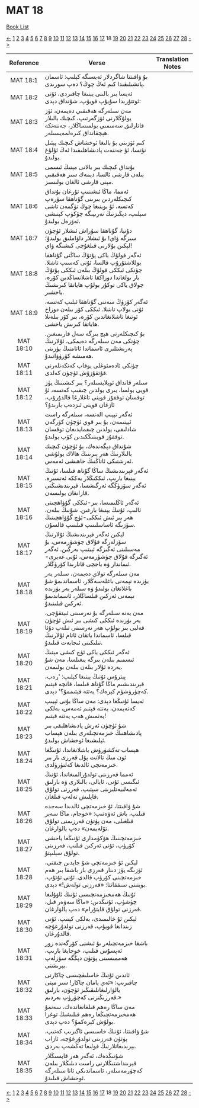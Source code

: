 # MAT 18
[Book List](../README.md)

[<-](./chapter_17.md) [1](./chapter_1.md) [2](./chapter_2.md) [3](./chapter_3.md) [4](./chapter_4.md) [5](./chapter_5.md) [6](./chapter_6.md) [7](./chapter_7.md) [8](./chapter_8.md) [9](./chapter_9.md) [10](./chapter_10.md) [11](./chapter_11.md) [12](./chapter_12.md) [13](./chapter_13.md) [14](./chapter_14.md) [15](./chapter_15.md) [16](./chapter_16.md) [17](./chapter_17.md) 18 [19](./chapter_19.md) [20](./chapter_20.md) [21](./chapter_21.md) [22](./chapter_22.md) [23](./chapter_23.md) [24](./chapter_24.md) [25](./chapter_25.md) [26](./chapter_26.md) [27](./chapter_27.md) [28](./chapter_28.md) [->](./chapter_19.md)

| Reference | Verse | Translation Notes |
|:---------:|-------|-------------------|
|MAT 18:1|بۇ ۋاقىتتا شاگردلار ئەيسىگە كېلىپ: ئاسمان پاتشىلىقىدا كىم ئەڭ چوڭ؟ دەپ سورىدى.||
|MAT 18:2|ئەيسا بىر بالىنى يېنىغا چاقىردى، ئۇنى ئوتتۇرىدا سۇيۇپ قويۇپ، شۇنداق دېدى:||
|MAT 18:3|مەن سىلەرگە ھەقىقىي دەيمەن، ئۆز يولۇڭلارنى ئۆزگەرتىپ، كىچىك بالىلار قاتارلىق سەمىمىي بولمىساڭلار، جەننەتكە ھېچقانداق كىرەلمەيسىلەر.||
|MAT 18:4|كىم ئۆزىنى بۇ بالىغا ئوخشاش كىچىك پېئىل تۇتسا، ئۇ جەننەت پادىشاھلىقىدا ئەڭ ئۇلۇغ بولىدۇ.||
|MAT 18:5|بۇنداق كىچىك بىر بالانى مېنىڭ ئىسمى بىلەن قارشى ئالسا، دېمەك سىز ھەقىقىي مېنى قارشى ئالغان بولىسىز.||
|MAT 18:6|ئەمما، ماڭا ئىشىنىپ تۇرغان بۇنداق كىچىكلەردىن بىرىنى گۇناھقا سۆرەپ كەتسە، ئۇ بوينىغا چوڭ تۈگمەن تاشى سېلىپ، دېڭىزنىڭ تەرىپىگە چۆكۈپ كېتىشى ئەۋزەل بولىدۇ.||
|MAT 18:7|دۇنيا، گۇناھقا سۇراش ئىشلار ئۈچۈن سىزگە ۋاي! بۇ ئىشلار داۋاملىق بولىدۇ؛ لېكىن بۇلارنى قىلغۇچى كىشىگە ۋاي!||
|MAT 18:8|ئەگەر قولۇڭ ياكى پۇتۇڭ ساڭنى گۇناھقا يوللاشتۇرۇپ قالسا، ئۇنى كەسىپ تاشلا. چۈنكى ئىككى قولۇڭ بىلەن ئىككى پۇتۇڭ بار بولغاندا دوزاكقا تاشلانساڭدىن كۆرە، چولاق ياكى توكۇر بولۇپ ھاياتقا كىرىشىڭ ياخشىر.||
|MAT 18:9|ئەگەر كۆزۈڭ سەننى گۇناھقا ئېلىپ كەتسە، ئۇنى يولاپ تاشلا. ئىككى كۆز بىلەن دوزاخ ئوتىغا تاشلانغاندىن كۆرە، بىر كۆز بىلەنلا ھاياتقا كىرىش ياخشى.||
|MAT 18:10|بۇ كىچىكلەرنى ھېچ بىرگە سەل قارىمىغىن. چۈنكى مەن سىلەرگە دەيمكى، ئۇلارنىڭ پەرىشتلىرى ئاسماندا ئاتامنىڭ يۈزىنى ھەمىشە كۆرۈۋاتىدۇ.||
|MAT 18:11|چۈنكى ئادەمئوغلى يوقاپ كەتكەنلەرنى قۇتقۇزۇش ئۈچۈن كەلدى.||
|MAT 18:12|سىلەر قانداق ئويلايسىلەر؟ بىر كىشىنىڭ يۈز قويى بولسا، بىرى يولدىن چىقىپ كەتسە، ئۇ توقسان توققۇز قوينى تاغلارغا قالدۇرۇپ، ئازغان قوينى ئىزدەپ بارىدۇ؟||
|MAT 18:13|ئەگەر تېپىپ الەتسە، سىلەرگە راست ئېيتىمەن، بۇ بىر قوي ئۈچۈن كۆرگەن شادلىقى، يولدىن چىقمايدىغان توقسان توققۇز قويىنىڭكىدىن كۆپ بولىدۇ.||
|MAT 18:14|شۇنداق دېگەندەك، بۇ ئۈچۈن كىچىك بالىلارنىڭ ھەر بىرىنىڭ ھالاك بولۇشى ئەرشتىكى ئاتاڭنىڭ خاھىشى ئەمەس.||
|MAT 18:15|ئەگەر قېرىندىشىڭ ساڭا گۇناھ قىلسا، ئۇنىڭ يېنىغا بارىپ، ئىككىڭلار يەككە ئەنسىرە. ئەگەر سۆزۈڭگە ئەرگىشسا، قېرىندىشىڭنى قازانغان بولىسەن.||
|MAT 18:16|ئەگەر ئاڭلىمىسا، بىر-ئىككى گۇۋاھچىنى ئالىپ، ئۇنىڭ يېنىغا بارغىن. شۇنىڭ بىلەن، ھەر بىر ئىش ئىككى-ئۈچ گۇۋاھچىنىڭ سۆزىگە ئاساسلىنىپ قىلىنىپ قالسۇن.||
|MAT 18:17|لېكىن ئەگەر قېرىندىشىڭ ئۇلارنىڭ سۆزلەرگە قۇلاق چۈشۈرمەس، بۇ مەسىلىنى ئەگىزگە ئېيتىپ بەرگىن. ئەگەر ئەگىزگە قۇلاق چۈشۈرمەس، ئۇنى غەيرى-ئىماندار ۋە باجچى قاتارىدا كۆرۈڭلار.||
|MAT 18:18|مەن سىلەرگە تولاي دەيمەن، سىلەر يەر يۈزىدە نېمەنى باغلەسەڭلار، ئاسماندىمۇ شۇ باغلانغان بولىدۇ ۋە سىلەر يەر يۈزىدە نېمەنى ئەركىن قىلساڭلار، ئاسماندىمۇ ئەركىن قىلىنىدۇ.||
|MAT 18:19|مەن يەنە سىلەرگە بۇ نەرسىنى ئېيتقۇچى، يەر يۈزىدە ئىككى كىشى بىر ئىش ئۈچۈن قەلبى بىر بولۇپ ھەر نەرسىنى تىلەپ دۇئا قىلسا، ئاسماندا ياتقان ئاتام ئۇلارنىڭ تىلىكىنى ئىجابەت قىلىدۇ.||
|MAT 18:20|ئەگەر ئىككى ياكى ئۈچ كىشى مېنىڭ ئىسمىم بىلەن بىرگە يىغىلسا، مەن شۇ يەردە ئۇلار بىلەن بىلەن بولىمەن.||
|MAT 18:21|پېترۇس ئۇنىڭ يېنىغا كېلىپ: 'رەب، قېرىندىشىم ماڭا گۇناھ قىلسا، قانچە قېتىم كەچۈرۈشۈم كېرەك؟ يەتتە قېتىممۇ؟' دېدى.||
|MAT 18:22|ئەيسا ئۇنىڭغا دېدى: مەن ساڭا بۇنى ئېيىپ كەتەيمەن، يەتتە قېتىم ئەمەس، بەلكى يەتمىش ھەپ يەتتە قېتىم!||
|MAT 18:23|شۇ ئۈچۈن ئەرش پادىشاھلىقى بىر پادىشاھنىڭ خىزمەتچىلەرى بىلەن ھېساب ئېلىشىغا ئوخشاش بولىدۇ.||
|MAT 18:24|ھېساب تەكشۈرۈش باشلانغاندا، ئۇنىڭغا ئون مىڭ تالانت پۇل قەرزى بار بىر خىزمەتچى ئالدىغا كەلتۈرۈلدى.||
|MAT 18:25|ئەمما قەرزىنى تولدۇرالمىغاندا، ئۇنىڭ ئىگىسى ئۇنى، ئايالى، بالىلارى ۋە بارلىق ئەمەلىيەتلىرىنى سېتىپ، قەرزنى تولۇق قاپلىش تەلەپ قىلغان.||
|MAT 18:26|شۇ ۋاقىتتا، ئۇ خىزمەتچى ئالدىدا سەجدە قىلىپ، باش ئەۋەتىپ: «خوجام، ماڭا سەبر قىلغىلى، مەن پۈتۈن قەرزىمنى تولۇق تۆلەيمەن» دەپ يالۋارغان.||
|MAT 18:27|خىزمەتچىنىڭ ھۆكۈمدارى ئۇنىڭغا ياخشى كۆرۈپ، ئۇنى ئەركىن قىلىپ، قەرزىنى تولۇق سېلىپتۇ.||
|MAT 18:28|لېكىن ئۇ خىزمەتچى شۇ جايدىن چىقتى، ئۆزىگە يۈز دىنار قەرزى بار باشقا بىر ھەم خىزمەتچىنى كۆرۈپ قالدى. ئۇنى تۇتۇپ، بوينىنى سىققانتا: «قەرزنى تولەش!» دېدى.||
|MAT 18:29|ئۇنىڭ ھەمخىزمەتچىسى ئۇنىڭ ئاۋۇلىغا چۈشۈپ، ئۇنىڭدىن: «ماڭا سەۋەر قىل، قەرزنى تولۇق قايتۇرام» دەپ يالۋارغان.||
|MAT 18:30|لېكىن ئۇ خالىمىدى، بەلكى كېتىپ، ئۇنى زىندانغا قويۇپ، قەرزنى تولدۇرغۇچە قالدۇرغان.||
|MAT 18:31|باشقا خىزمەتچىلەر بۇ ئىشنى كۆرگەندە زور ئەپسۇس قىلىپ، خوجايغا بارىپ، ھەممىسىنى پۈتۈن دېڭگە سۆزلەپ بېرىشتى.||
|MAT 18:32|ئاندىن ئۇنىڭ خاسلىقچىسى چاكارنى چاقىرىپ: «ئەي يامان چاكار! سىز مېنى يالۋارلىغانلىقىڭىز ئۈچۈن، بارلىق قەرزىڭىزنى كەچۈرۈپ بەردىم.»||
|MAT 18:33|مەن ساڭا رەھم قىلغانغاندەك، سەنمۇ ھەمخىزمەتچىڭغا رەھم قىلىشىڭ توغرا بولۇش كېرەكمۇ؟ دەپ دېدى.||
|MAT 18:34|شۇ ۋاقىتتا، ئۇنىڭ خاسىسى ئاگىرىپ كەتىپ، پۈتۈن قەرزىنى تولدۇرغۇچە، ئازاب بېرىدىغانلارنىڭ قولىغا تەڭشەپ بەردى.||
|MAT 18:35|شۇنىڭدەك، ئەگەر ھەر قايسىڭلار قېرىنداشتىڭلارنى راست دىلىڭلار بىلەن كەچۈرمەسلەر، ئاسماندىكى ئاتا سىلەرگە ئوخشاش قىلىدۇ.||


[<-](./chapter_17.md) [1](./chapter_1.md) [2](./chapter_2.md) [3](./chapter_3.md) [4](./chapter_4.md) [5](./chapter_5.md) [6](./chapter_6.md) [7](./chapter_7.md) [8](./chapter_8.md) [9](./chapter_9.md) [10](./chapter_10.md) [11](./chapter_11.md) [12](./chapter_12.md) [13](./chapter_13.md) [14](./chapter_14.md) [15](./chapter_15.md) [16](./chapter_16.md) [17](./chapter_17.md) 18 [19](./chapter_19.md) [20](./chapter_20.md) [21](./chapter_21.md) [22](./chapter_22.md) [23](./chapter_23.md) [24](./chapter_24.md) [25](./chapter_25.md) [26](./chapter_26.md) [27](./chapter_27.md) [28](./chapter_28.md) [->](./chapter_19.md)